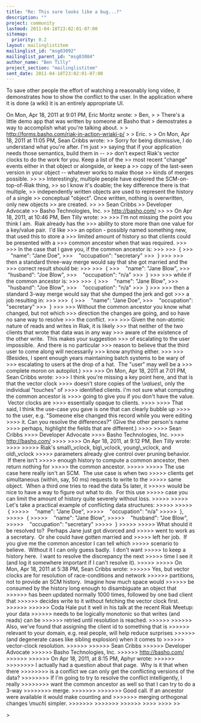 ```yaml
---
title: "Re: This sure looks like a bug...?"
description: ""
project: community
lastmod: 2011-04-18T23:02:01-07:00
sitemap:
  priority: 0.2
layout: mailinglistitem
mailinglist_id: "msg03092"
mailinglist_parent_id: "msg03084"
author_name: "Ben Tilly"
project_section: "mailinglistitem"
sent_date: 2011-04-18T23:02:01-07:00
---
```



To save other people the effort of watching a reasonably long video,
it demonstrates how to show the conflict to the user. In the
application where it is done (a wiki) it is an entirely appropriate
UI.

On Mon, Apr 18, 2011 at 9:01 PM, Eric Moritz  wrote:
&gt; Ben,
&gt;
&gt; There's a little demo app that was written by someone at Basho that
&gt; demostrates a way to accomplish what you're talking about.
&gt;
&gt; http://forms.basho.com/riak-in-action-wriaki-p/
&gt;
&gt; Eric.
&gt;
&gt; On Mon, Apr 18, 2011 at 11:05 PM, Sean Cribbs  wrote:
&gt;&gt; Sorry for being dismissive, I do understand what you're after. I'm just 
&gt;&gt; saying that if your application needs those semantics, build them in -- 
&gt;&gt; don't expect Riak's vector clocks to do the work for you. Keep a list of the 
&gt;&gt; most recent "change" events either in that object or alongside, or keep a 
&gt;&gt; copy of the last-seen version in your object -- whatever works to make those 
&gt;&gt; kinds of merges possible.
&gt;&gt;
&gt;&gt; Interestingly, multiple people have explored the SCM-on-top-of-Riak thing, 
&gt;&gt; so I know it's doable; the key difference there is that multiple, 
&gt;&gt; independently written objects are used to represent the history of a single 
&gt;&gt; conceptual "object". Once written, nothing is overwritten, only new objects 
&gt;&gt; are created.
&gt;&gt;
&gt;&gt; Sean Cribbs 
&gt;&gt; Developer Advocate
&gt;&gt; Basho Technologies, Inc.
&gt;&gt; http://basho.com/
&gt;&gt;
&gt;&gt; On Apr 18, 2011, at 10:46 PM, Ben Tilly wrote:
&gt;&gt;
&gt;&gt;&gt; I'm not missing the point you think I am.  Riak already has the
&gt;&gt;&gt; ability to store more than one value for a key/value pair.  I'd like
&gt;&gt;&gt; an option - possibly named something new, that used this to store a
&gt;&gt;&gt; limited amount of history so that clients could be presented with a
&gt;&gt;&gt; common ancestor when that was required.
&gt;&gt;&gt;
&gt;&gt;&gt; In the case that I gave you, if the common ancestor is:
&gt;&gt;&gt;
&gt;&gt;&gt;  {
&gt;&gt;&gt;    "name": "Jane Doe",
&gt;&gt;&gt;    "occupation": "secretary"
&gt;&gt;&gt;  }
&gt;&gt;&gt;
&gt;&gt;&gt; then a standard three-way merge would say that she got married and the
&gt;&gt;&gt; correct result should be:
&gt;&gt;&gt;
&gt;&gt;&gt;  {
&gt;&gt;&gt;    "name": "Jane Blow",
&gt;&gt;&gt;    "husband": "Joe Blow",
&gt;&gt;&gt;    "occupation": "n/a"
&gt;&gt;&gt;  }
&gt;&gt;&gt;
&gt;&gt;&gt; while if the common ancestor is:
&gt;&gt;&gt;
&gt;&gt;&gt;  {
&gt;&gt;&gt;    "name": "Jane Blow",
&gt;&gt;&gt;    "husband": "Joe Blow",
&gt;&gt;&gt;    "occupation": "n/a"
&gt;&gt;&gt;  }
&gt;&gt;&gt;
&gt;&gt;&gt; then a standard 3-way merge would say that she dumped the jerk and got
&gt;&gt;&gt; a job resulting in:
&gt;&gt;&gt;
&gt;&gt;&gt;  {
&gt;&gt;&gt;    "name": "Jane Doe",
&gt;&gt;&gt;    "occupation": "secretary"
&gt;&gt;&gt;  }
&gt;&gt;&gt;
&gt;&gt;&gt; Without the common ancestor you know what changed, but not which
&gt;&gt;&gt; direction the changes are going, and so have no sane way to resolve
&gt;&gt;&gt; the conflict.
&gt;&gt;&gt;
&gt;&gt;&gt; Given the non-atomic nature of reads and writes in Riak, it is likely
&gt;&gt;&gt; that neither of the two clients that wrote that data was in any way
&gt;&gt;&gt; aware of the existence of the other write.  This makes your suggestion
&gt;&gt;&gt; of escalating to the user impossible.  And there is no particular
&gt;&gt;&gt; reason to believe that the third user to come along will necessarily
&gt;&gt;&gt; know anything either.
&gt;&gt;&gt;
&gt;&gt;&gt; (Besides, I spent enough years maintaining batch systems to be wary of
&gt;&gt;&gt; escalating to users at the drop of a hat.  The "user" may well be a
&gt;&gt;&gt; complete moron on autopilot.)
&gt;&gt;&gt;
&gt;&gt;&gt; On Mon, Apr 18, 2011 at 7:01 PM, Sean Cribbs  wrote:
&gt;&gt;&gt;&gt; I think you're missing a key point here, and that is that the vector clock 
&gt;&gt;&gt;&gt; doesn't store copies of the \\*values\\*, only the individual "touches" of 
&gt;&gt;&gt;&gt; identified clients. I'm not sure what computing the common ancestor is 
&gt;&gt;&gt;&gt; going to give you if you don't have the value.  Vector clocks are 
&gt;&gt;&gt;&gt; essentially opaque to clients.
&gt;&gt;&gt;&gt;
&gt;&gt;&gt;&gt; That said, I think the use-case you gave is one that can clearly bubble up 
&gt;&gt;&gt;&gt; to the user, e.g. "Someone else changed this record while you were editing 
&gt;&gt;&gt;&gt; it. Can you resolve the differences?" (Give the other person's name 
&gt;&gt;&gt;&gt; perhaps, highlight the fields that are different.)
&gt;&gt;&gt;&gt;
&gt;&gt;&gt;&gt; Sean Cribbs 
&gt;&gt;&gt;&gt; Developer Advocate
&gt;&gt;&gt;&gt; Basho Technologies, Inc.
&gt;&gt;&gt;&gt; http://basho.com/
&gt;&gt;&gt;&gt;
&gt;&gt;&gt;&gt; On Apr 18, 2011, at 9:12 PM, Ben Tilly wrote:
&gt;&gt;&gt;&gt;
&gt;&gt;&gt;&gt;&gt; Riak's small\\_vclock, big\\_vclock, young\\_vclock, and old\\_vclock
&gt;&gt;&gt;&gt;&gt; parameters already give control over pruning behavior.  If there isn't
&gt;&gt;&gt;&gt;&gt; enough history to compute a common ancestor, then return nothing for
&gt;&gt;&gt;&gt;&gt; the common ancestor.
&gt;&gt;&gt;&gt;&gt;
&gt;&gt;&gt;&gt;&gt; The use case here really isn't an SCM.  The use case is when two
&gt;&gt;&gt;&gt;&gt; clients get simultaneous (within, say, 50 ms) requests to write to the
&gt;&gt;&gt;&gt;&gt; same object.  When a third one tries to read the data 5s later, it
&gt;&gt;&gt;&gt;&gt; would be nice to have a way to figure out what to do.  For this use
&gt;&gt;&gt;&gt;&gt; case you can limit the amount of history quite severely without loss.
&gt;&gt;&gt;&gt;&gt;
&gt;&gt;&gt;&gt;&gt; Let's take a practical example of conflicting data structures:
&gt;&gt;&gt;&gt;&gt;
&gt;&gt;&gt;&gt;&gt;  {
&gt;&gt;&gt;&gt;&gt;    "name": "Jane Doe",
&gt;&gt;&gt;&gt;&gt;    "occupation": "n/a"
&gt;&gt;&gt;&gt;&gt;  },
&gt;&gt;&gt;&gt;&gt;  {
&gt;&gt;&gt;&gt;&gt;    "name": "Jane Blow",
&gt;&gt;&gt;&gt;&gt;    "husband": "Joe Blow",
&gt;&gt;&gt;&gt;&gt;    "occupation": "secretary"
&gt;&gt;&gt;&gt;&gt;  }
&gt;&gt;&gt;&gt;&gt;
&gt;&gt;&gt;&gt;&gt; What should it be resolved to?  Perhaps Jane just got divorced and
&gt;&gt;&gt;&gt;&gt; went to work as a secretary.  Or she could have gotten married and
&gt;&gt;&gt;&gt;&gt; left her job.  If you give me the common ancestor I can tell which
&gt;&gt;&gt;&gt;&gt; scenario to believe.  Without it I can only guess badly.  I don't want
&gt;&gt;&gt;&gt;&gt; to keep a history here.  I want to resolve the discrepancy the next
&gt;&gt;&gt;&gt;&gt; time I see it (and log it somewhere important if I can't resolve it).
&gt;&gt;&gt;&gt;&gt;
&gt;&gt;&gt;&gt;&gt; On Mon, Apr 18, 2011 at 5:38 PM, Sean Cribbs  wrote:
&gt;&gt;&gt;&gt;&gt;&gt; Yes, but vector clocks are for resolution of race-conditions and network 
&gt;&gt;&gt;&gt;&gt;&gt; partitions, not to provide an SCM history.  Imagine how much space would 
&gt;&gt;&gt;&gt;&gt;&gt; be consumed by the history long enough to disambiguate an object that 
&gt;&gt;&gt;&gt;&gt;&gt; has been updated normally 1000 times, followed by one bad client that 
&gt;&gt;&gt;&gt;&gt;&gt; decides write to it without fetching the vector clock first.
&gt;&gt;&gt;&gt;&gt;&gt;
&gt;&gt;&gt;&gt;&gt;&gt; Coda Hale put it well in his talk at the recent Riak Meetup: your data 
&gt;&gt;&gt;&gt;&gt;&gt; needs to be logically monotonic so that writes (and reads) can be 
&gt;&gt;&gt;&gt;&gt;&gt; retried until resolution is reached.
&gt;&gt;&gt;&gt;&gt;&gt;
&gt;&gt;&gt;&gt;&gt;&gt; Also, we've found that assigning the client id to something that is 
&gt;&gt;&gt;&gt;&gt;&gt; relevant to your domain, e.g. real people, will help reduce surprises 
&gt;&gt;&gt;&gt;&gt;&gt; (and degenerate cases like sibling explosion) when it comes to 
&gt;&gt;&gt;&gt;&gt;&gt; vector-clock resolution.
&gt;&gt;&gt;&gt;&gt;&gt;
&gt;&gt;&gt;&gt;&gt;&gt; Sean Cribbs 
&gt;&gt;&gt;&gt;&gt;&gt; Developer Advocate
&gt;&gt;&gt;&gt;&gt;&gt; Basho Technologies, Inc.
&gt;&gt;&gt;&gt;&gt;&gt; http://basho.com/
&gt;&gt;&gt;&gt;&gt;&gt;
&gt;&gt;&gt;&gt;&gt;&gt; On Apr 18, 2011, at 8:15 PM, Aphyr wrote:
&gt;&gt;&gt;&gt;&gt;&gt;
&gt;&gt;&gt;&gt;&gt;&gt;&gt;&gt; I actually had a question about that page.  Why is it that when there
&gt;&gt;&gt;&gt;&gt;&gt;&gt;&gt; is a conflict we can only get the conflicting versions of the data?
&gt;&gt;&gt;&gt;&gt;&gt;&gt;&gt; If I'm going to try to resolve the conflict intelligently, I really
&gt;&gt;&gt;&gt;&gt;&gt;&gt;&gt; want the common ancestor as well so that I can try to do a 3-way
&gt;&gt;&gt;&gt;&gt;&gt;&gt;&gt; merge.
&gt;&gt;&gt;&gt;&gt;&gt;&gt;
&gt;&gt;&gt;&gt;&gt;&gt;&gt; Good call. If an ancestor were available it would make counting and 
&gt;&gt;&gt;&gt;&gt;&gt;&gt; merging orthogonal changes \\*much\\* simpler.
&gt;&gt;&gt;&gt;&gt;&gt;&gt;
&gt;&gt;&gt;&gt;&gt;&gt;&gt;
&gt;&gt;&gt;&gt;&gt;&gt;
&gt;&gt;&gt;&gt;
&gt;&gt;&gt;&gt;
&gt;&gt;

&gt;

